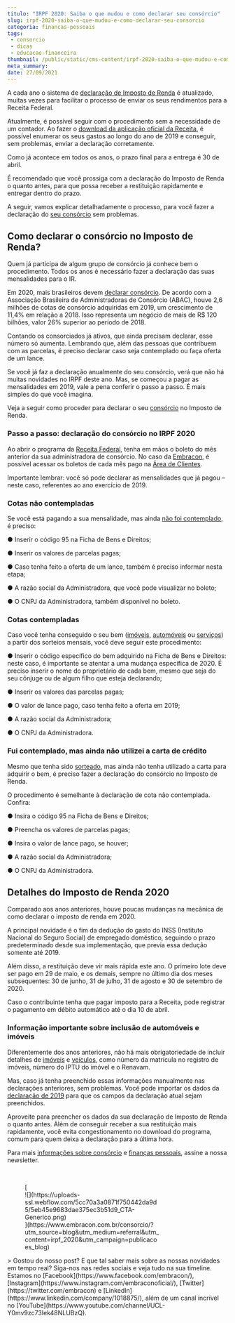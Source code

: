 ```yaml
---
titulo: "IRPF 2020: Saiba o que mudou e como declarar seu consórcio"
slug: irpf-2020-saiba-o-que-mudou-e-como-declarar-seu-consorcio
categoria: financas-pessoais
tags:
 - consorcio
 - dicas
 - educacao-financeira
thumbnail: /public/static/cms-content/irpf-2020-saiba-o-que-mudou-e-como-declarar-seu-consorcio.jpg
meta_summary: 
date: 27/09/2021
---
```

A cada ano o sistema de [declaração de Imposto de Renda](https://www.embracon.com.br/blog/como-declarar-o-consorcio-no-imposto-de-renda-saiba-aqui) é atualizado, muitas vezes para facilitar o processo de enviar os seus rendimentos para a Receita Federal.

Atualmente, é possível seguir com o procedimento sem a necessidade de um contador. Ao fazer o [download da aplicação oficial da Receita](http://receita.economia.gov.br/interface/cidadao/irpf/2018/download), é possível enumerar os seus gastos ao longo do ano de 2019 e conseguir, sem problemas, enviar a declaração corretamente.

Como já acontece em todos os anos, o prazo final para a entrega é 30 de abril.

É recomendado que você prossiga com a declaração do Imposto de Renda o quanto antes, para que possa receber a restituição rapidamente e entregar dentro do prazo.

A seguir, vamos explicar detalhadamente o processo, para você fazer a declaração do [seu consórcio](http://www.embracon.com.br) sem problemas.

Como declarar o consórcio no Imposto de Renda?
----------------------------------------------

Quem já participa de algum grupo de consórcio já conhece bem o procedimento. Todos os anos é necessário fazer a declaração das suas mensalidades para o IR.

Em 2020, mais brasileiros devem [declarar consórcio](https://www.embracon.com.br/blog/como-declarar-o-consorcio-no-imposto-de-renda-saiba-aqui). De acordo com a Associação Brasileira de Administradoras de Consórcio (ABAC), houve 2,6 milhões de cotas de consórcio adquiridas em 2019, um crescimento de 11,4% em relação a 2018. Isso representa um negócio de mais de R$ 120 bilhões, valor 26% superior ao período de 2018.

Contando os consorciados já ativos, que ainda precisam declarar, esse número só aumenta. Lembrando que, além das pessoas que contribuem com as parcelas, é preciso declarar caso seja contemplado ou faça oferta de um lance.

Se você já faz a declaração anualmente do seu consórcio, verá que não há muitas novidades no IRPF deste ano. Mas, se começou a pagar as mensalidades em 2019, vale a pena conferir o passo a passo. É mais simples do que você imagina.

Veja a seguir como proceder para declarar o seu [consórcio](https://www.embracon.com.br/conhecaoconsorcio/o-que-e-consorcio) no Imposto de Renda.

### Passo a passo: declaração do consórcio no IRPF 2020

Ao abrir o programa da [Receita Federal](https://receita.economia.gov.br/), tenha em mãos o boleto do mês anterior da sua administradora de consórcio. No caso da [Embracon](https://www.embracon.com.br/), é possível acessar os boletos de cada mês pago na [Área de Clientes](https://www.embracon.com.br/clientes).

Importante lembrar: você só pode declarar as mensalidades que já pagou – neste caso, referentes ao ano exercício de 2019.

### Cotas não contempladas

Se você está pagando a sua mensalidade, mas ainda [não foi contemplado](https://www.embracon.com.br/blog/saiba-o-que-fazer-quando-for-contemplado-no-consorcio), é preciso:

● Inserir o código 95 na Ficha de Bens e Direitos;

● Inserir os valores de parcelas pagas;

● Caso tenha feito a oferta de um lance, também é preciso informar nesta etapa;

● A razão social da Administradora, que você pode visualizar no boleto;

● O CNPJ da Administradora, também disponível no boleto.

### Cotas contempladas

Caso você tenha conseguido o seu bem ([imóveis](https://www.embracon.com.br/consorcio-de-imoveis), [automóveis](https://www.embracon.com.br/consorcio-de-carros) ou [serviços](https://www.embracon.com.br/consorcio-servicos)) a partir dos sorteios mensais, você deve seguir este procedimento:

● Inserir o código específico do bem adquirido na Ficha de Bens e Direitos: neste caso, é importante se atentar a uma mudança específica de 2020. É preciso inserir o nome do proprietário de cada bem, mesmo que seja do seu cônjuge ou de algum filho que esteja declarando;

● Inserir os valores das parcelas pagas;

● O valor de lance pago, caso tenha feito a oferta em 2019;

● A razão social da Administradora;

● O CNPJ da Administradora.

### Fui contemplado, mas ainda não utilizei a carta de crédito

Mesmo que tenha sido [sorteado](https://www.embracon.com.br/blog/saiba-o-que-fazer-quando-for-contemplado-no-consorcio), mas ainda não tenha utilizado a carta para adquirir o bem, é preciso fazer a declaração do consórcio no Imposto de Renda.

O procedimento é semelhante à declaração de cota não contemplada. Confira:

● Insira o código 95 na Ficha de Bens e Direitos;

● Preencha os valores de parcelas pagas;

● Insira o valor de lance pago, se houver;

● A razão social da Administradora;

● O CNPJ da Administradora.

Detalhes do Imposto de Renda 2020
---------------------------------

Comparado aos anos anteriores, houve poucas mudanças na mecânica de como declarar o imposto de renda em 2020.

A principal novidade é o fim da dedução do gasto do INSS (Instituto Nacional do Seguro Social) de empregado doméstico, seguindo o prazo predeterminado desde sua implementação, que previa essa dedução somente até 2019.

Além disso, a restituição deve vir mais rápida este ano. O primeiro lote deve ser pago em 29 de maio, e os demais, sempre no último dia dos meses subsequentes: 30 de junho, 31 de julho, 31 de agosto e 30 de setembro de 2020.

Caso o contribuinte tenha que pagar imposto para a Receita, pode registrar o pagamento em débito automático até o dia 10 de abril.

### Informação importante sobre inclusão de automóveis e imóveis

Diferentemente dos anos anteriores, não há mais obrigatoriedade de incluir detalhes de [imóveis](https://www.embracon.com.br/consorcio-de-imoveis) e [veículos](https://www.embracon.com.br/consorcio-de-carros), como número da matrícula no registro de imóveis, número do IPTU do imóvel e o Renavam.

Mas, caso já tenha preenchido essas informações manualmente nas declarações anteriores, sem problemas. Você pode importar os dados da [declaração de 2019](https://www.embracon.com.br/blog/aprenda-a-declarar-o-consorcio-no-imposto-de-renda-2019) para que os campos da declaração atual sejam preenchidos.

Aproveite para preencher os dados da sua declaração de Imposto de Renda o quanto antes. Além de conseguir receber a sua restituição mais rapidamente, você evita congestionamento no download do programa, comum para quem deixa a declaração para a última hora.

Para mais [informações sobre consórcio](https://www.embracon.com.br/category/consorcio) e [finanças pessoais](https://www.embracon.com.br/category/financas-pessoais), assine a nossa newsletter.

‍

<figure class="w-richtext-figure-type-image w-richtext-align-center" style="max-width:310px">[<div>![](https://uploads-ssl.webflow.com/5cc70a3a0871f750442da9d5/5eb45e9683dae375ec3b51d9_CTA-Generico.png)</div>](https://www.embracon.com.br/consorcio/?utm_source=blog&utm_medium=referral&utm_content=irpf_2020&utm_campaign=publicacoes_blog)</figure>> Gostou do nosso post? E que tal saber mais sobre as nossas novidades em tempo real? Siga-nos nas redes sociais e veja tudo na sua timeline. Estamos no [Facebook](https://www.facebook.com/embracon/), [Instagram](https://www.instagram.com/embraconoficial/), [Twitter](https://twitter.com/embracon) e [LinkedIn](https://www.linkedin.com/company/1018875/), além de um canal incrível no [YouTube](https://www.youtube.com/channel/UCL-Y0mv9zc73Iek48NLUBzQ).

‍
